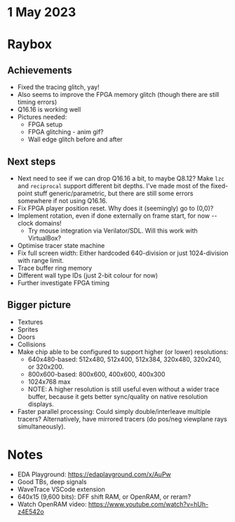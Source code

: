 # 1 May 2023

# Raybox

## Achievements

*   Fixed the tracing glitch, yay!
*   Also seems to improve the FPGA memory glitch (though there are still timing errors)
*   Q16.16 is working well
*   Pictures needed:
    *   FPGA setup
    *   FPGA glitching - anim gif?
    *   Wall edge glitch before and after

## Next steps

*   Next need to see if we can drop Q16.16 a bit, to maybe Q8.12? Make `lzc` and `reciprocal` support different bit depths. I've made most of the fixed-point stuff generic/parametric, but there are still some errors somewhere if not using Q16.16.
*   Fix FPGA player position reset. Why does it (seemingly) go to (0,0)?
*   Implement rotation, even if done externally on frame start, for now -- clock domains!
    *   Try mouse integration via Verilator/SDL. Will this work with VirtualBox?
*   Optimise tracer state machine
*   Fix full screen width: Either hardcoded 640-division or just 1024-division with range limit.
*   Trace buffer ring memory
*   Different wall type IDs (just 2-bit colour for now)
*   Further investigate FPGA timing

## Bigger picture

*   Textures
*   Sprites
*   Doors
*   Collisions
*   Make chip able to be configured to support higher (or lower) resolutions:
    *   640x480-based: 512x480, 512x400, 512x384, 320x480, 320x240, or 320x200.
    *   800x600-based: 800x600, 400x600, 400x300
    *   1024x768 max
    *   NOTE: A higher resolution is still useful even without a wider trace buffer, because it gets better sync/quality on native resolution displays.
*   Faster parallel processing: Could simply double/interleave multiple tracers?
    Alternatively, have mirrored tracers (do pos/neg viewplane rays simultaneously).

# Notes

*   EDA Playground: https://edaplayground.com/x/AuPw
*   Good TBs, deep signals
*   WaveTrace VSCode extension
*   640x15 (9,600 bits): DFF shift RAM, or OpenRAM, or reram?
*   Watch OpenRAM video: https://www.youtube.com/watch?v=hUh-z4E542o
